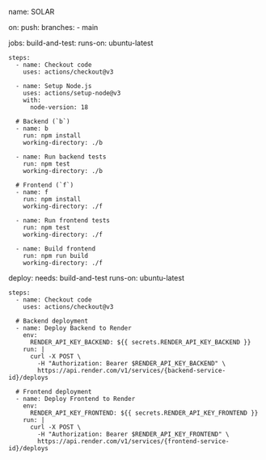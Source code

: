 name: SOLAR

on:
  push:
    branches:
      - main

jobs:
  build-and-test:
    runs-on: ubuntu-latest

    steps:
      - name: Checkout code
        uses: actions/checkout@v3

      - name: Setup Node.js
        uses: actions/setup-node@v3
        with:
          node-version: 18

      # Backend (`b`)
      - name: b
        run: npm install
        working-directory: ./b

      - name: Run backend tests
        run: npm test
        working-directory: ./b

      # Frontend (`f`)
      - name: f
        run: npm install
        working-directory: ./f

      - name: Run frontend tests
        run: npm test
        working-directory: ./f

      - name: Build frontend
        run: npm run build
        working-directory: ./f

  deploy:
    needs: build-and-test
    runs-on: ubuntu-latest

    steps:
      - name: Checkout code
        uses: actions/checkout@v3

      # Backend deployment
      - name: Deploy Backend to Render
        env:
          RENDER_API_KEY_BACKEND: ${{ secrets.RENDER_API_KEY_BACKEND }}
        run: |
          curl -X POST \
            -H "Authorization: Bearer $RENDER_API_KEY_BACKEND" \
            https://api.render.com/v1/services/{backend-service-id}/deploys

      # Frontend deployment
      - name: Deploy Frontend to Render
        env:
          RENDER_API_KEY_FRONTEND: ${{ secrets.RENDER_API_KEY_FRONTEND }}
        run: |
          curl -X POST \
            -H "Authorization: Bearer $RENDER_API_KEY_FRONTEND" \
            https://api.render.com/v1/services/{frontend-service-id}/deploys
